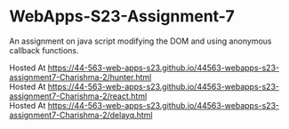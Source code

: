 # WebApps-S23-Assignment-7
An assignment on java script modifying the DOM and using anonymous callback functions.

Hosted At <https://44-563-web-apps-s23.github.io/44563-webapps-s23-assignment7-Charishma-2/hunter.html><br>
Hosted At <https://44-563-web-apps-s23.github.io/44563-webapps-s23-assignment7-Charishma-2/react.html><br>
Hosted At <https://44-563-web-apps-s23.github.io/44563-webapps-s23-assignment7-Charishma-2/delayq.html>